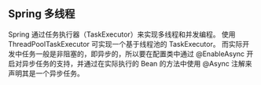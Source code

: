 ## Spring 多线程 ##

Spring 通过任务执行器（TaskExecutor）来实现多线程和并发编程。
使用 ThreadPoolTaskExecutor 可实现一个基于线程池的 TaskExecutor。
而实际开发中任务一般是非阻塞的，即异步的，所以要在配置类中通过 @EnableAsync 开启对异步任务的支持，并通过在实际执行的 Bean 的方法中使用 @Async 注解来声明其是一个异步任务。
